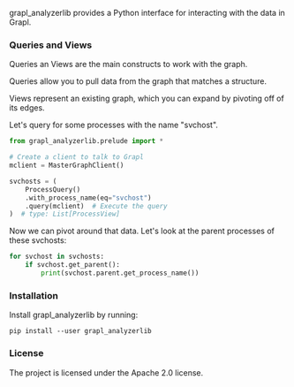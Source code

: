 grapl_analyzerlib provides a Python interface for interacting with the data in Grapl.

### Queries and Views

Queries an Views are the main constructs to work with the graph.

Queries allow you to pull data from the graph that matches a structure.

Views represent an existing graph, which you can expand by pivoting off of its edges.

Let's query for some processes with the name "svchost".
```python
from grapl_analyzerlib.prelude import *

# Create a client to talk to Grapl
mclient = MasterGraphClient()

svchosts = (
    ProcessQuery()
    .with_process_name(eq="svchost")
    .query(mclient)  # Execute the query
)  # type: List[ProcessView]
```
Now we can pivot around that data. Let's look at the parent processes of these svchosts:


```python
for svchost in svchosts:
    if svchost.get_parent():
        print(svchost.parent.get_process_name())
```

### Installation

Install grapl_analyzerlib by running:

```
pip install --user grapl_analyzerlib
```

### License

The project is licensed under the Apache 2.0 license.